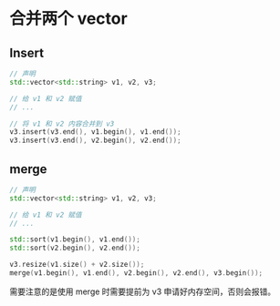 # 合并两个 vector

## Insert

```c++
// 声明
std::vector<std::string> v1, v2, v3;

// 给 v1 和 v2 赋值
// ...

// 将 v1 和 v2 内容合并到 v3
v3.insert(v3.end(), v1.begin(), v1.end());
v3.insert(v3.end(), v2.begin(), v2.end());
```

## merge

```c++
// 声明
std::vector<std::string> v1, v2, v3;

// 给 v1 和 v2 赋值
// ...

std::sort(v1.begin(), v1.end());
std::sort(v2.begin(), v2.end());

v3.resize(v1.size() + v2.size());
merge(v1.begin(), v1.end(), v2.begin(), v2.end(), v3.begin());
```

需要注意的是使用 merge 时需要提前为 v3 申请好内存空间，否则会报错。
